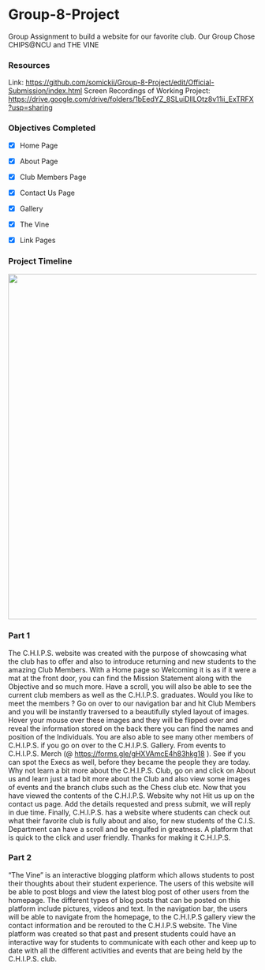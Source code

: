 # Group-8-Project
Group Assignment to build a website for our favorite club. Our Group Chose CHIPS@NCU and THE VINE

### Resources
Link: https://github.com/somickii/Group-8-Project/edit/Official-Submission/index.html
Screen Recordings of Working Project: https://drive.google.com/drive/folders/1bEedYZ_8SLuiDllLOtz8v11ii_ExTRFX?usp=sharing

### Objectives Completed
- [x] Home Page
- [x] About Page 
- [x] Club Members Page 
- [x] Contact Us Page
- [x] Gallery
- [x] The Vine 
- [x] Link Pages


### Project Timeline 
<img src="../img/Project Timeline.PNG" height = "700" width="700">




### Part 1
The C.H.I.P.S. website was created with the purpose of showcasing what the club has to offer
and also to introduce returning and new students to the amazing Club Members.
With a Home page so Welcoming it is as if it were a mat at the front door, you can find the
Mission Statement along with the Objective and so much more. Have a scroll, you will also be
able to see the current club members as well as the C.H.I.P.S. graduates.
Would you like to meet the members ? Go on over to our navigation bar and hit Club Members
and you will be instantly traversed to a beautifully styled layout of images. Hover your mouse
over these images and they will be flipped over and reveal the information stored on the back
there you can find the names and position of the Individuals.
You are also able to see many other members of C.H.I.P.S. if you go on over to the C.H.I.P.S.
Gallery. From events to C.H.I.P.S. Merch (@ https://forms.gle/gHXVAmcE4h83hkg18 ). See if
you can spot the Execs as well, before they became the people they are today.
Why not learn a bit more about the C.H.I.P.S. Club, go on and click on About us and learn just a
tad bit more about the Club and also view some images of events and the branch clubs such as
the Chess club etc.
Now that you have viewed the contents of the C.H.I.P.S. Website why not Hit us up on the
contact us page. Add the details requested and press submit, we will reply in due time.
Finally, C.H.I.P.S. has a website where students can check out what their favorite club is fully
about and also, for new students of the C.I.S. Department can have a scroll and be engulfed in
greatness. A platform that is quick to the click and user friendly. Thanks for making it C.H.I.P.S.

### Part 2
“The Vine” is an interactive blogging platform which allows students to post their thoughts about
their student experience. The users of this website will be able to post blogs and view the latest blog
post of other users from the homepage. The different types of blog posts that can be posted on this
platform include pictures, videos and text. In the navigation bar, the users will be able to navigate
from the homepage, to the C.H.I.P.S gallery view the contact information and be rerouted to the
C.H.I.P.S website. The Vine platform was created so that past and present students could have an
interactive way for students to communicate with each other and keep up to date with all the different
activities and events that are being held by the C.H.I.P.S. club.
